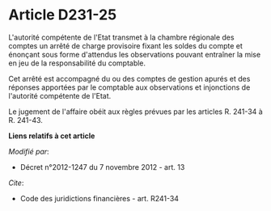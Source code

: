 # Article D231-25

L'autorité compétente de l'Etat transmet à la chambre régionale des comptes un arrêté de charge provisoire fixant les soldes
du compte et énonçant sous forme d'attendus les observations pouvant entraîner la mise en jeu de la responsabilité du
comptable. 

Cet arrêté est accompagné du ou des comptes de gestion apurés et des réponses apportées par le comptable aux observations et
injonctions de l'autorité compétente de l'Etat. 

Le jugement de l'affaire obéit aux règles prévues par les articles R. 241-34 à R. 241-43.

**Liens relatifs à cet article**

_Modifié par_:

  - Décret n°2012-1247 du 7 novembre 2012 - art. 13

_Cite_:

  - Code des juridictions financières - art. R241-34
